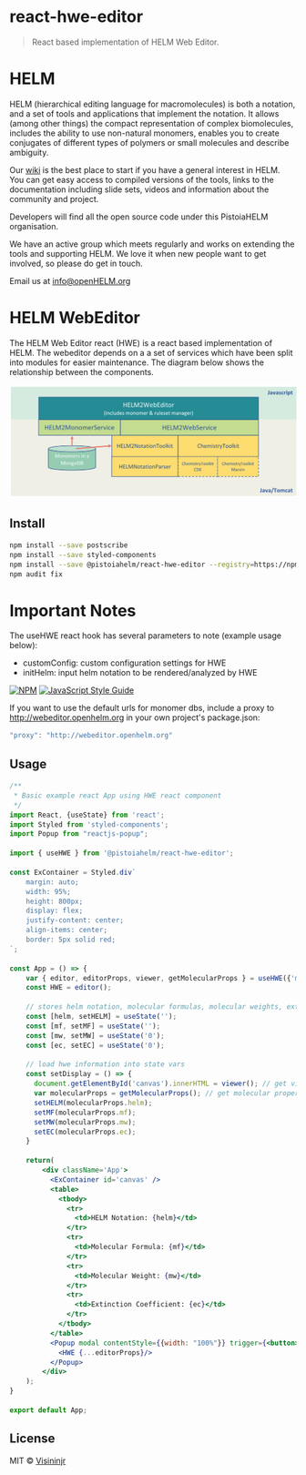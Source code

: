 # react-hwe-editor

> React based implementation of HELM Web Editor.

# HELM #
HELM (hierarchical editing language for macromolecules) is both a notation, and a set of tools and applications that implement the notation. It allows (among other things) the compact representation of complex biomolecules, includes the ability to use non-natural monomers, enables you to create conjugates of different types of polymers or small molecules and describe ambiguity. 

Our [wiki](https://pistoiaalliance.atlassian.net/wiki/spaces/PUB/pages/8716303/HELM+Resources) is the best place to start if you have a general interest in HELM. You can get easy access to compiled versions of the tools, links to the documentation including slide sets, videos and information about the community and project. 

Developers will find all the open source code under this PistoiaHELM organisation. 

We have an active group which meets regularly and works on extending the tools and supporting HELM. We love it when new people want to get involved, so please do get in touch. 

Email us at info@openHELM.org  

# HELM WebEditor #

The HELM Web Editor react (HWE) is a react based implementation of HELM. The webeditor depends on a a set of services which have been split into modules for easier maintenance. The diagram below shows the relationship between the components. 

![](https://github.com/ClairePA/pistoiahelm.github.com/blob/master/images/ArchitectureOverview.png?raw=true)

## Install

```bash
npm install --save postscribe
npm install --save styled-components
npm install --save @pistoiahelm/react-hwe-editor --registry=https://npm.pkg.github.com
npm audit fix
```

# Important Notes #
The useHWE react hook has several parameters to note (example usage below): 
 *   customConfig: custom configuration settings for HWE  
 *   initHelm: input helm notation to be rendered/analyzed by HWE
 

[![NPM](https://img.shields.io/npm/v/react-hwe-editor.svg)](https://www.npmjs.com/package/react-hwe-editor) [![JavaScript Style Guide](https://img.shields.io/badge/code_style-standard-brightgreen.svg)](https://standardjs.com)

If you want to use the default urls for monomer dbs, include a proxy to http://webeditor.openhelm.org in your own project's package.json: 

```js
"proxy": "http://webeditor.openhelm.org"
```

## Usage

```jsx
/**
 * Basic example react App using HWE react component
 */
import React, {useState} from 'react';
import Styled from 'styled-components';
import Popup from "reactjs-popup";

import { useHWE } from '@pistoiahelm/react-hwe-editor';

const ExContainer = Styled.div`
    margin: auto;
    width: 95%;
    height: 800px; 
    display: flex;
    justify-content: center;
    align-items: center;
    border: 5px solid red;
`;

const App = () => {
    var { editor, editorProps, viewer, getMolecularProps } = useHWE({'myHELMsettings':'settings'}, 'myInitialHELMSequence');
    const HWE = editor();
 
    // stores helm notation, molecular formulas, molecular weights, extinction coefficients
    const [helm, setHELM] = useState('');
    const [mf, setMF] = useState('');
    const [mw, setMW] = useState('0');
    const [ec, setEC] = useState('0');

    // load hwe information into state vars
    const setDisplay = () => {
      document.getElementById('canvas').innerHTML = viewer(); // get viewer component
      var molecularProps = getMolecularProps(); // get molecular properties
      setHELM(molecularProps.helm);
      setMF(molecularProps.mf);
      setMW(molecularProps.mw);
      setEC(molecularProps.ec);
    }

    return(
        <div className='App'>  
          <ExContainer id='canvas' />
          <table>
            <tbody>
              <tr>
                <td>HELM Notation: {helm}</td>
              </tr>
              <tr>
                <td>Molecular Formula: {mf}</td>
              </tr>
              <tr>
                <td>Molecular Weight: {mw}</td>
              </tr>
              <tr>
                <td>Extinction Coefficient: {ec}</td>
              </tr>  
            </tbody>
          </table>
          <Popup modal contentStyle={{width: "100%"}} trigger={<button>Open HWE</button>} onClose={setDisplay}>
            <HWE {...editorProps}/>
          </Popup>
        </div>
    );
}

export default App;
``` 


## License

MIT © [Visininjr](https://github.com/Visininjr)
